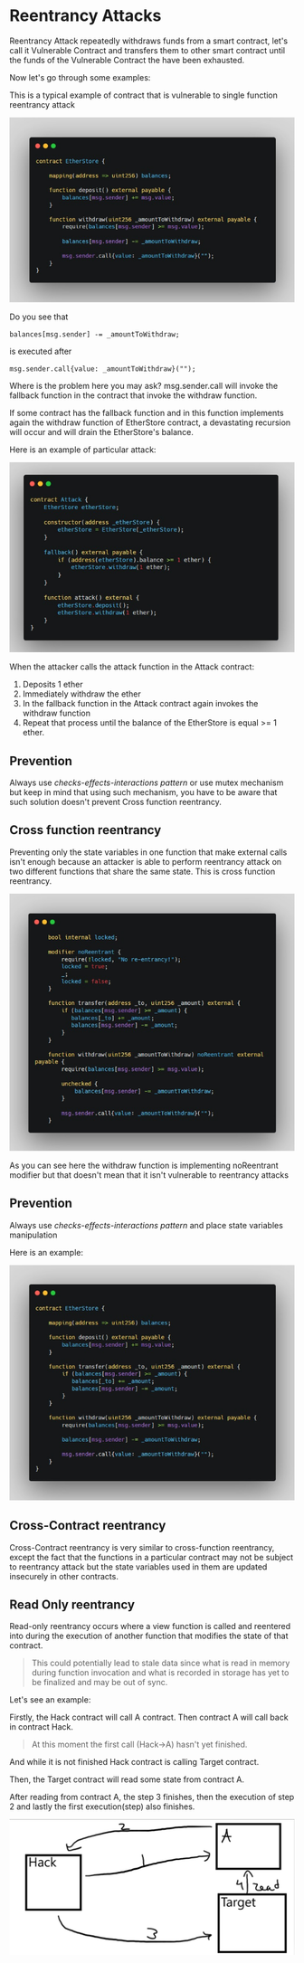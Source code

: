 # Reentrancy Attacks

Reentrancy Attack repeatedly withdraws funds from a smart contract, let's call it Vulnerable Contract and transfers them to other smart contract until the funds of the Vulnerable Contract the  have been exhausted.

Now let's go through some examples:

This is a typical example of contract that is vulnerable to single function reentrancy attack

![Alt text](image/ReentrancyAttacks__/single-function%20reentrancy.png)

Do you see that

    balances[msg.sender] -= _amountToWithdraw;

is executed after

    msg.sender.call{value: _amountToWithdraw}("");
Where is the problem here you may ask?
msg.sender.call will invoke the fallback function in the contract that invoke the withdraw function.

If some contract has the fallback function and in this function implements again the withdraw function of EtherStore contract, a devastating recursion will occur and will drain the EtherStore's balance.

Here is an example of particular attack:

![Alt text](image/ReentrancyAttacks__/1680345906808.png)

When the attacker calls the attack function in the Attack contract:

1. Deposits 1 ether
2. Immediately withdraw the ether
3. In the fallback function in the Attack contract again invokes the withdraw function
4. Repeat that process until the balance of the EtherStore is equal >= 1 ether.

Prevention
-

Always use *checks-effects-interactions pattern* or use mutex mechanism but keep in mind that using such mechanism, you have to be aware that such solution doesn't prevent Cross function reentrancy.

Cross function reentrancy
-
Preventing only the state variables in one function that make external calls isn't enough because an attacker is able to perform reentrancy attack on two different functions that share the same state.
This is cross function reentrancy.

![Alt text](image/ReentrancyAttacks__/nonReentrantCrossReentrancy.png)

As you can see here the withdraw function is implementing noReentrant modifier but that doesn't mean that it isn't vulnerable to reentrancy attacks

Prevention
-

Always use *checks-effects-interactions pattern*
and place state variables manipulation

Here is an example:

![Alt text](image/ReentrancyAttacks__/cross-function-reentrancy.png)

Cross-Contract reentrancy
-

Cross-Contract reentrancy is very similar to cross-function reentrancy, except the fact that the functions in a particular contract may not be subject to reentrancy attack but the state variables used in them are updated insecurely in other contracts.

Read Only reentrancy
-

Read-only reentrancy occurs where a view function is called and reentered into during the execution of another function that modifies the state of that contract.

>This could potentially lead to stale data since what is read in memory during function invocation and what is recorded in storage has yet to be finalized and may be out of sync.

Let's see an example:

Firstly, the Hack contract will call A contract.
Then contract A will call back in contract Hack.

> At this moment the first call (Hack->A) hasn't yet finished.

And while it is not finished Hack contract is calling Target contract.

Then, the Target contract will read some state from contract A.

After reading from contract A, the step 3 finishes, then the execution of step 2 and lastly the first execution(step) also finishes.

![Alt text](image/ReentrancyAttacks__/reentrancy_attack.png)
